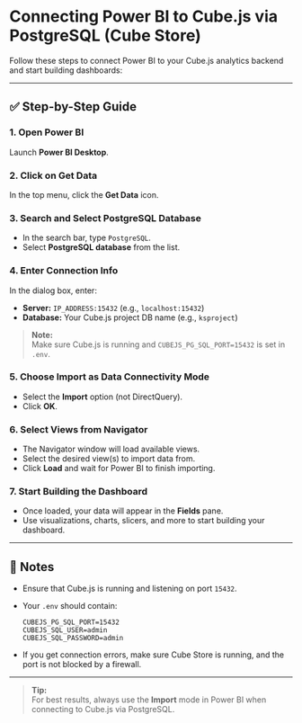 # Connecting Power BI to Cube.js via PostgreSQL (Cube Store)

Follow these steps to connect Power BI to your Cube.js analytics backend and start building dashboards:

---

## ✅ Step-by-Step Guide

### 1. Open Power BI
Launch **Power BI Desktop**.

### 2. Click on Get Data
In the top menu, click the **Get Data** icon.

### 3. Search and Select PostgreSQL Database
- In the search bar, type `PostgreSQL`.
- Select **PostgreSQL database** from the list.

### 4. Enter Connection Info
In the dialog box, enter:
- **Server:** `IP_ADDRESS:15432` (e.g., `localhost:15432`)
- **Database:** Your Cube.js project DB name (e.g., `ksproject`)

> **Note:**  
> Make sure Cube.js is running and `CUBEJS_PG_SQL_PORT=15432` is set in `.env`.

### 5. Choose Import as Data Connectivity Mode
- Select the **Import** option (not DirectQuery).
- Click **OK**.

### 6. Select Views from Navigator
- The Navigator window will load available views.
- Select the desired view(s) to import data from.
- Click **Load** and wait for Power BI to finish importing.

### 7. Start Building the Dashboard
- Once loaded, your data will appear in the **Fields** pane.
- Use visualizations, charts, slicers, and more to start building your dashboard.

---

## 📝 Notes

- Ensure that Cube.js is running and listening on port `15432`.
- Your `.env` should contain:

    ```env
    CUBEJS_PG_SQL_PORT=15432
    CUBEJS_SQL_USER=admin
    CUBEJS_SQL_PASSWORD=admin
    ```

- If you get connection errors, make sure Cube Store is running, and the port is not blocked by a firewall.

---

> **Tip:**  
> For best results, always use the **Import** mode in Power BI when connecting to Cube.js via PostgreSQL.
